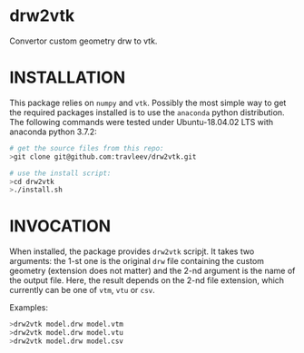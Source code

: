 # drw2vtk
Convertor custom geometry drw to vtk.

# INSTALLATION
This package relies on `numpy` and ``vtk``. Possibly the most simple way to get the required packages installed is to use the ``anaconda``
python distribution. The following commands were tested under Ubuntu-18.04.02 LTS with anaconda python 3.7.2:

```bash
# get the source files from this repo:
>git clone git@github.com:travleev/drw2vtk.git

# use the install script:
>cd drw2vtk
>./install.sh
```

# INVOCATION
When installed, the package provides `drw2vtk` scripjt. It takes two arguments: the 1-st one is the original `drw` file containing the custom geometry (extension does not matter) and
the 2-nd argument is the name of the output file. Here, the result depends on the 2-nd file extension, which currently can be one of `vtm`, `vtu` or `csv`.

Examples:
```bash
>drw2vtk model.drw model.vtm  
>drw2vtk model.drw model.vtu
>drw2vtk model.drw model.csv
```



